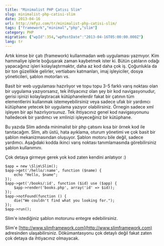 ```yaml
---
title: "Minimalist PHP Çatısı Slim"
slug: minimalist-php-catisi-slim
date: 2013-04-16
url: http://mfyz.com/tr/minimalist-php-catisi-slim/
tags: ["framework","minimal","php","slim"]
category: PHP
migration: {"wpId":354,"wpPostDate":"2013-04-16T05:00:00.000Z"}
lang: tr
---
```


Artık kimse bir çatı (framework) kullanmadan web uygulaması yazmıyor. Kim hammaliye işlerle boğuşarak zaman kaybetmek ister ki. Bütün çatıların odağı yapacağınız işleri kolaylaştırmaktır, daha az kod daha çok iş. Çoğunlukla da bir ton güzellikle gelirler, vertiabanı katmanları, imaj işleyiciler, dosya yöneticileri, şablon motorları vs.

Basit bir web uygulaması hazırlıyor ve topu topu 3-5 farklı varış noktası olan bir uygulama yazıyorsanız, tek ihtiyacınız olan şey bir kod navigasyonudur, gerisi işinizi kolaylaştıracak kütüphanelerdir fakat bir çatının tüm elementlerini kullanmak istemeyebilirsiniz veya sadece ufak bir yardımcı kütüphane yetecek bir uygulama yazıyor olabilirsiniz. Örnegin sadece xml işleyen bir api hazırlıyorsunuz. Tek ihtiyacınız genel kod navigasyonunu halledecek bir yardımcı ve xmlinizi işleyeceğiniz bir kütüphane.

Bu yazıda Slim adında minimalist bir php çatısını kısa bir örnek kod ile tanıtacağım. Slim, altı üstü, hata ayıklama, oturum yönetimi ve çok basit bir şablon mekanizmasından oluşuyor. Şablon motoru bile değil, sadece yardımcı. Aşağıdaki kodda ikinci varış noktası tanımlamasında görebilirsiniz şablon kullanımını.

Çok detaya girmeye gerek yok kod zaten kendini anlatıyor :)
```
$app = new \Slim\Slim();
$app->get('/hello/:name', function ($name) {
    echo "Hello, $name";
});
$app->get('/books/:id', function ($id) use ($app) {
    $app->render('books.php', array('id' => $id));
});
$app->notFound(function () {
    die("We couldn't find what you looking for.");
});
$app->run();

```
Slim'e istediğiniz şablon motorunu entegre edebilirsiniz.

Slim'e [http://www.slimframework.com](http://www.slimframework.com) adresinden ulaşabilirsiniz. Dökümantasyonu çok detaylı değil fakat zaten çok detaya da ihtiyacınız olmayacak.